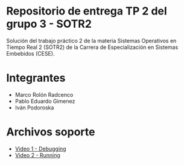 # Repositorio de entrega TP 2 del grupo 3 - SOTR2
Solución del trabajo práctico 2 de la materia Sistemas Operativos en Tiempo Real 2 (SOTR2) de la Carrera de Especialización en Sistemas Embebidos (CESE). 

# Integrantes
- Marco Rolón Radcenco
- Pablo Eduardo Gimenez
- Iván Podoroska

# Archivos soporte
- [Video 1 - Debugging](https://drive.google.com/file/d/1PIQ4Ifz0luenfqAbyixCgWhKsr13H4g7/view?usp=drive_link)
- [Video 2 - Running](https://drive.google.com/file/d/1Evt6sAKXfi4aJ4lFutxL-5ckdRyaxO3U/view?usp=drive_link)
